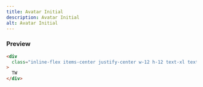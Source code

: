 ```yaml
---
title: Avatar Initial
description: Avatar Initial
alt: Avatar Initial
---
```


<h3 class="section-header">Preview</h3>

<base-snippet>

  <template v-slot:preview>
    <div class="space-x-2">
      <div class="inline-flex items-center justify-center w-12 h-12 text-xl text-white bg-indigo-500 rounded-full">AW
      </div>
      <div class="inline-flex items-center justify-center w-12 h-12 text-xl text-white bg-indigo-500 rounded-full">ML
      </div>
      <div class="inline-flex items-center justify-center w-12 h-12 text-xl text-white bg-indigo-500 rounded-full">AH
      </div>
    </div>
  </template>

  <!-- snippet -->

```html
<div
  class="inline-flex items-center justify-center w-12 h-12 text-xl text-white bg-indigo-500 rounded-full"
>
  TW
</div>
```

  <!-- end snippet -->

  <template v-slot:source>
    <a class="btn btn-primary btn-lg" href="https://play.tailwindcss.com/u8aihoGFoa">Live Edit</a>
  </template>

</base-snippet>

<related-ui search_key="avatar"></related-ui>
